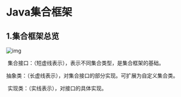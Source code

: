 # Java集合框架

## 1.集合框架总览

 ![img](http://img.my.csdn.net/uploads/201205/15/1337078642_5965.jpg)

​		集合接口：（短虚线表示），表示不同集合类型，是集合框架的基础。 

​		抽象类：（长虚线表示），对集合接口的部分实现。可扩展为自定义集合类。 

​		实现类：（实线表示），对接口的具体实现。 



